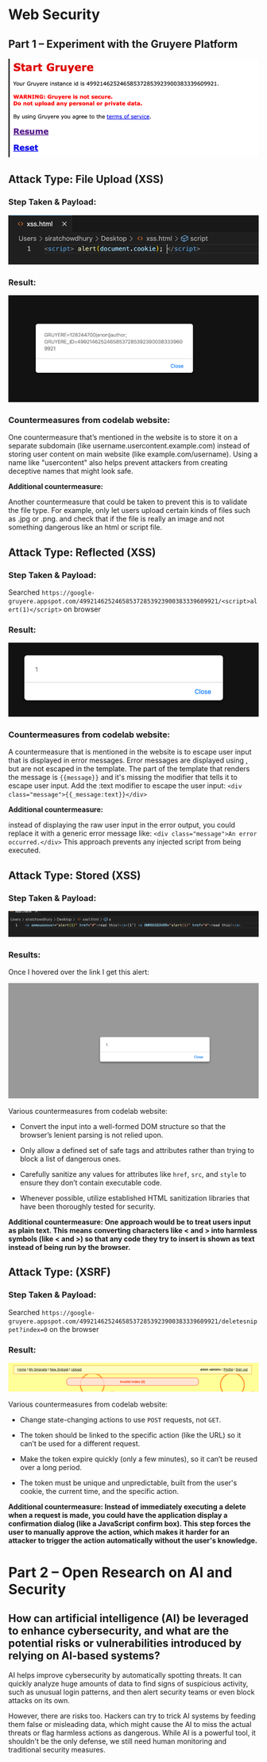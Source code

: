 # Web Security

## Part 1 – Experiment with the Gruyere Platform

![Screenshot a](images/a.png)

## Attack Type: File Upload (XSS)

### Step Taken & Payload:
![Screenshot 0](images/im0.png)

### Result:
![Screenshot 1](images/im1.png)

### Countermeasures from codelab website:

One countermeasure that’s mentioned in the website is to store it on a separate subdomain (like username.usercontent.example.com) instead of storing user content on main website (like example.com/username). Using a name like "usercontent" also helps prevent attackers from creating deceptive names that might look safe.

**Additional countermeasure:**

Another countermeasure that could be taken to prevent this is to validate the file type. For example, only let users upload certain kinds of files such as .jpg or .png. and check that if the file is really an image and not something dangerous like an html or script file.

## Attack Type: Reflected (XSS)

### Step Taken & Payload:

Searched `https://google-gruyere.appspot.com/499214625246585372853923900383339609921/<script>alert(1)</script>` on browser


### Result:
![Screenshot 2](images/im2.png)

### Countermeasures from codelab website:

A countermeasure that is mentioned in the website is to escape user input that is displayed in error messages. Error messages are displayed using , but are not escaped in the template. The part of the template that renders the message is `{{message}}` and it's missing the modifier that tells it to escape user input. Add the :text modifier to escape the user input: `<div class="message">{{_message:text}}</div>`

**Additional countermeasure:**

instead of displaying the raw user input in the error output, you could replace it with a generic error message like: `<div class="message">An error occurred.</div>` This approach prevents any injected script from being executed.

## Attack Type:  Stored (XSS)

### Step Taken & Payload:

![Screenshot 3](images/im3.png)

### Results:

Once I hovered over the link I get this alert:

![Screenshot 4](images/im4.png)

Various countermeasures from codelab website:

- Convert the input into a well-formed DOM structure so that the browser’s lenient parsing is not relied upon.

- Only allow a defined set of safe tags and attributes rather than trying to block a list of dangerous ones.

- Carefully sanitize any values for attributes like `href`, `src`, and `style` to ensure they don’t contain executable code.

- Whenever possible, utilize established HTML sanitization libraries that have been thoroughly tested for security.

**Additional countermeasure: One approach would be to treat users input as plain text. This means converting characters like < and > into harmless symbols (like &lt; and &gt;) so that any code they try to insert is shown as text instead of being run by the browser.**

## Attack Type:  (XSRF)

### Step Taken & Payload:

Searched `https://google-gruyere.appspot.com/499214625246585372853923900383339609921/deletesnippet?index=0` on the browser


### Result:

![Screenshot 5](images/im5.png)

Various countermeasures from codelab website:

- Change state-changing actions to use `POST` requests, not `GET`.

- The token should be linked to the specific action (like the URL) so it can’t be used for a different request.

- Make the token expire quickly (only a few minutes), so it can’t be reused over a long period.

- The token must be unique and unpredictable, built from the user's cookie, the current time, and the specific action.

**Additional countermeasure: Instead of immediately executing a delete when a request is made, you could have the application display a confirmation dialog (like a JavaScript confirm box). This step forces the user to manually approve the action, which makes it harder for an attacker to trigger the action automatically without the user's knowledge.**

# Part 2 – Open Research on AI and Security

## How can artificial intelligence (AI) be leveraged to enhance cybersecurity, and what are the potential risks or vulnerabilities introduced by relying on AI-based systems?

AI helps improve cybersecurity by automatically spotting threats. It can quickly analyze huge amounts of data to find signs of suspicious activity, such as unusual login patterns, and then alert security teams or even block attacks on its own.

However, there are risks too. Hackers can try to trick AI systems by feeding them false or misleading data, which might cause the AI to miss the actual threats or flag harmless actions as dangerous. While AI is a powerful tool, it shouldn't be the only defense, we still need human monitoring and traditional security measures.
